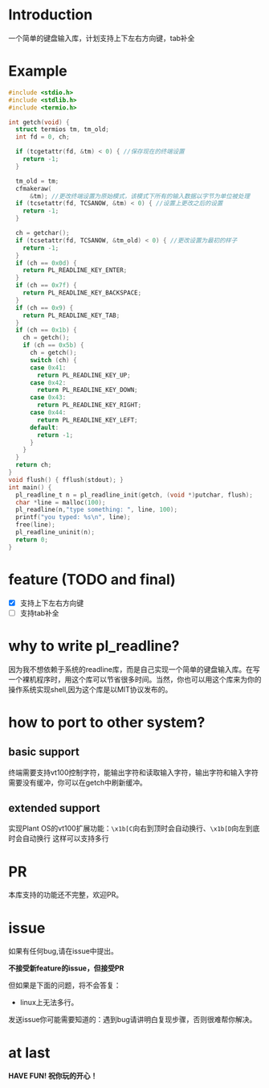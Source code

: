# Introduction
一个简单的键盘输入库，计划支持上下左右方向键，tab补全
# Example
```c
#include <stdio.h>
#include <stdlib.h>
#include <termio.h>

int getch(void) {
  struct termios tm, tm_old;
  int fd = 0, ch;

  if (tcgetattr(fd, &tm) < 0) { //保存现在的终端设置
    return -1;
  }

  tm_old = tm;
  cfmakeraw(
      &tm); //更改终端设置为原始模式，该模式下所有的输入数据以字节为单位被处理
  if (tcsetattr(fd, TCSANOW, &tm) < 0) { //设置上更改之后的设置
    return -1;
  }

  ch = getchar();
  if (tcsetattr(fd, TCSANOW, &tm_old) < 0) { //更改设置为最初的样子
    return -1;
  }
  if (ch == 0x0d) {
    return PL_READLINE_KEY_ENTER;
  }
  if (ch == 0x7f) {
    return PL_READLINE_KEY_BACKSPACE;
  }
  if (ch == 0x9) {
    return PL_READLINE_KEY_TAB;
  }
  if (ch == 0x1b) {
    ch = getch();
    if (ch == 0x5b) {
      ch = getch();
      switch (ch) {
      case 0x41:
        return PL_READLINE_KEY_UP;
      case 0x42:
        return PL_READLINE_KEY_DOWN;
      case 0x43:
        return PL_READLINE_KEY_RIGHT;
      case 0x44:
        return PL_READLINE_KEY_LEFT;
      default:
        return -1;
      }
    }
  }
  return ch;
}
void flush() { fflush(stdout); }
int main() {
  pl_readline_t n = pl_readline_init(getch, (void *)putchar, flush);
  char *line = malloc(100);
  pl_readline(n,"type something: ", line, 100);
  printf("you typed: %s\n", line);
  free(line);
  pl_readline_uninit(n);
  return 0;
}
```
# feature (TODO and final)
- [x] 支持上下左右方向键
- [ ] 支持tab补全

# why to write pl_readline?
因为我不想依赖于系统的readline库，而是自己实现一个简单的键盘输入库。在写一个裸机程序时，用这个库可以节省很多时间。当然，你也可以用这个库来为你的操作系统实现shell,因为这个库是以MIT协议发布的。

# how to port to other system?
## basic support
终端需要支持vt100控制字符，能输出字符和读取输入字符，输出字符和输入字符需要没有缓冲，你可以在getch中刷新缓冲。
## extended support
实现Plant OS的vt100扩展功能：`\x1b[C`向右到顶时会自动换行、`\x1b[D`向左到底时会自动换行
这样可以支持多行

# PR

本库支持的功能还不完整，欢迎PR。

# issue

如果有任何bug,请在issue中提出。

**不接受新feature的issue，但接受PR**

但如果是下面的问题，将不会答复：
- linux上无法多行。

发送issue你可能需要知道的：遇到bug请讲明白复现步骤，否则很难帮你解决。

# at last

**HAVE FUN! 祝你玩的开心！**